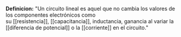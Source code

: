 **Definicion:**
"Un circuito lineal es aquel que no cambia los valores de los componentes electrónicos como su [[resistencia]], [[capacitancia]], inductancia, ganancia al variar la [[diferencia de potencial]] o la [[corriente]] en el circuito."